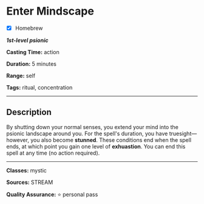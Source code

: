 # Enter Mindscape

- [x] Homebrew

***1st-level psionic***

**Casting Time:** action

**Duration:** 5 minutes

**Range:** self

**Tags:** ritual, concentration

---

## Description
By shutting down your normal senses, you extend your mind into the psionic landscape around you. For the spell's duration, you have truesight&mdash;however, you also become **stunned**. These conditions end when the spell ends, at which point you gain one level of **exhuastion**. You can end this spell at any time (no action required).

---

**Classes:** mystic

**Sources:** STREAM

**Quality Assurance:** :star: personal pass
